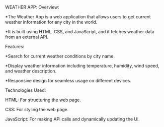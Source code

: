 WEATHER APP:
Overview:

 *The Weather App is a web application that allows users to get current weather information for any city in the world.

 *It is built using HTML, CSS, and JavaScript, and it fetches weather data from an external API.

Features:

 *Search for current weather conditions by city name.

 *Display weather information including temperature, humidity, wind speed, and weather description.

 *Responsive design for seamless usage on different devices.


Technologies Used:

 HTML: For structuring the web page.

 CSS: For styling the web page.

 JavaScript: For making API calls and dynamically updating the UI.
